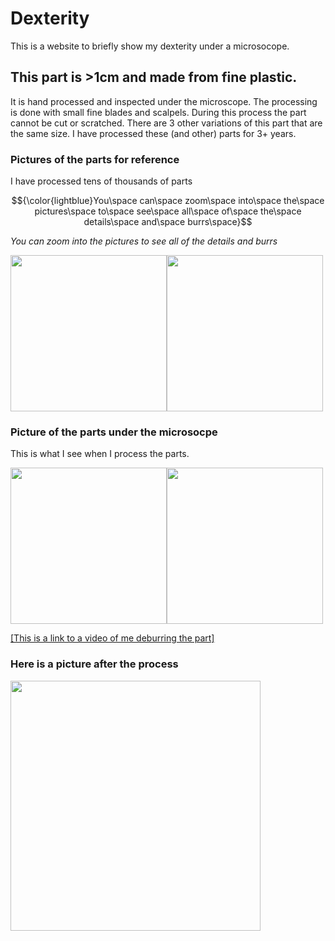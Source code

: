 # Dexterity
This is a website to briefly show my dexterity under a microsocope. 

## This part is >1cm and made from fine plastic. 

It is hand processed and inspected under the microscope. The processing is done with small fine blades and scalpels. During this process the part cannot be cut or scratched.  There are 3 other variations of this part that are the same size. I have processed these (and other) parts for 3+ years. 

### Pictures of the parts for reference 
I have processed tens of thousands of parts

$${\color{lightblue}You\space can\space zoom\space into\space the\space pictures\space to\space see\space all\space of\space the\space details\space and\space burrs\space}$$

*You can zoom into the pictures to see all of the details and burrs*

<img src="https://github.com/SaRoStan/Dexterity/assets/97470253/a13b3ca9-72d7-4619-8283-453d71f4eb71" width="250" ><img src="https://github.com/SaRoStan/Dexterity/assets/97470253/0846f42d-f27c-4210-b564-97bdf8d2ca3f" width="250" >

### Picture of the parts under the microsocpe 
This is what I see when I process the parts.

<img src="https://github.com/SaRoStan/Dexterity/assets/97470253/c4ad2a37-a11a-44ad-9e63-a2ec6f4a39be" width="250" ><img src="https://github.com/SaRoStan/Dexterity/assets/97470253/e7e260ff-f1a4-4b80-b7ce-74fa3d28f2bb" width="250" >

[[This is a link to a video of me deburring the part]](https://photos.app.goo.gl/ayHZ6EbaNU6G4ZuA6 )
 
### Here is a picture after the process 
<img src="https://github.com/SaRoStan/Dexterity/assets/97470253/89cea31d-5a95-41b1-aa85-55a2e54d1f66" width="400" >

